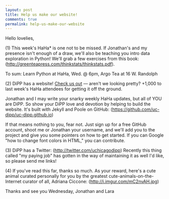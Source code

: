 ```yaml
---
layout: post
title: Help us make our website!
comments: true
permalink: help-us-make-our-website
---
```


Hello lovelies, 

(1) This week's HaHa* is one not to be missed. If Jonathan's and my presence isn't enough of a draw, we'll also be teaching you intro data exploration in Python! We'll grab a few exercises from this book: (http://greenteapress.com/thinkstats/thinkstats.pdf). 

To sum: Learn Python at HaHa, Wed. @ 6pm, Argo Tea at 16 W. Randolph 

(2) DiPP has a website! [Check us out](http://uc-dipp.github.io/) — aren't we looking pretty? +1,000 to last week's HaHa attendees for getting it off the ground. 

Jonathan and I may write your snarky weekly HaHa updates, but all of YOU are DiPP. So show your DiPP love and devotion by helping to build the website. It's built with Jekyll and Poole on GitHub: (https://github.com/uc-dipp/uc-dipp.github.io) 

If that means nothing to you, fear not. Just sign up for a free GitHub account, shoot me or Jonathan your username, and we'll add you to the project and give you some pointers on how to get started. If you can Google "how to change font colors in HTML," you can contribute.

(3) DiPP has a Twitter: (http://twitter.com/uchicagodipp) Recently this thing called "my paying job" has gotten in the way of maintaining it as well I'd like, so please send me links! 

(4) If you've read this far, thanks so much. As your reward, here's a cute animal curated personally for you by the greatest cute-animals-on-the-Internet curator of all, Adriana Ciccone: (http://i.imgur.com/mC2nvAH.jpg) 

Thanks and see you Wednesday,
Jonathan and Lara
